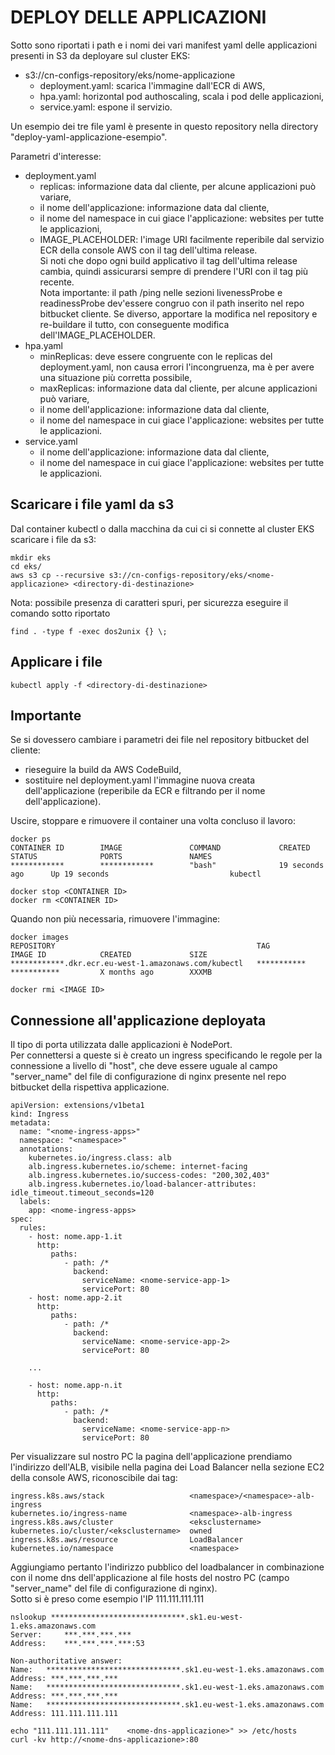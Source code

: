 # DEPLOY DELLE APPLICAZIONI

Sotto sono riportati i path e i nomi dei vari manifest yaml delle applicazioni presenti in S3 da deployare sul cluster EKS:  
- s3://cn-configs-repository/eks/nome-applicazione  
  - deployment.yaml: scarica l'immagine dall'ECR di AWS,  
  - hpa.yaml: horizontal pod authoscaling, scala i pod delle applicazioni,  
  - service.yaml: espone il servizio.  

Un esempio dei tre file yaml è presente in questo repository nella directory "deploy-yaml-applicazione-esempio".  

Parametri d'interesse:  
- deployment.yaml
  - replicas: informazione data dal cliente, per alcune applicazioni può variare,  
  - il nome dell'applicazione: informazione data dal cliente,  
  - il nome del namespace in cui giace l'applicazione: websites per tutte le applicazioni,  
  - IMAGE_PLACEHOLDER: l'image URI facilmente reperibile dal servizio ECR della console AWS con il tag dell'ultima release.  
  Si noti che dopo ogni build applicativo il tag dell'ultima release cambia, quindi assicurarsi sempre di prendere l'URI con il tag più recente.  
  Nota importante: il path /ping nelle sezioni livenessProbe e readinessProbe dev'essere congruo con il path inserito nel repo bitbucket cliente. Se diverso, apportare la modifica nel repository e re-buildare il tutto, con conseguente modifica dell'IMAGE_PLACEHOLDER.  
- hpa.yaml  
  - minReplicas: deve essere congruente con le replicas del deployment.yaml, non causa errori l'incongruenza, ma è per avere una situazione più corretta possibile,  
  - maxReplicas: informazione data dal cliente, per alcune applicazioni può variare,  
  - il nome dell'applicazione: informazione data dal cliente,  
  - il nome del namespace in cui giace l'applicazione: websites per tutte le applicazioni.  
- service.yaml  
  - il nome dell'applicazione: informazione data dal cliente,  
  - il nome del namespace in cui giace l'applicazione: websites per tutte le applicazioni.  

## Scaricare i file yaml da s3  

Dal container kubectl o dalla macchina da cui ci si connette al cluster EKS scaricare i file da s3:
```
mkdir eks
cd eks/
aws s3 cp --recursive s3://cn-configs-repository/eks/<nome-applicazione> <directory-di-destinazione>
```

Nota: possibile presenza di caratteri spuri, per sicurezza eseguire il comando sotto riportato
```
find . -type f -exec dos2unix {} \;
```

## Applicare i file  
```
kubectl apply -f <directory-di-destinazione>
```

## Importante  
Se si dovessero cambiare i parametri dei file nel repository bitbucket del cliente:  
- rieseguire la build da AWS CodeBuild,  
- sostituire nel deployment.yaml l'immagine nuova creata dell'applicazione (reperibile da ECR e filtrando per il nome dell'applicazione).  

Uscire, stoppare e rimuovere il container una volta concluso il lavoro:  
```
docker ps
CONTAINER ID        IMAGE               COMMAND             CREATED             STATUS              PORTS               NAMES
************        ************        "bash"              19 seconds ago      Up 19 seconds                           kubectl

docker stop <CONTAINER ID>
docker rm <CONTAINER ID>
```

Quando non più necessaria, rimuovere l'immagine:  
```
docker images
REPOSITORY                                             TAG                 IMAGE ID            CREATED             SIZE
************.dkr.ecr.eu-west-1.amazonaws.com/kubectl   ***********         ***********         X months ago        XXXMB

docker rmi <IMAGE ID>
```

## Connessione all'applicazione deployata

Il tipo di porta utilizzata dalle applicazioni è NodePort.  
Per connettersi a queste si è creato un ingress specificando le regole per la connessione a livello di "host", che deve essere uguale al campo "server_name" del file di configurazione di nginx presente nel repo bitbucket della rispettiva applicazione.  

```
apiVersion: extensions/v1beta1
kind: Ingress
metadata:
  name: "<nome-ingress-apps>"
  namespace: "<namespace>"
  annotations:
    kubernetes.io/ingress.class: alb
    alb.ingress.kubernetes.io/scheme: internet-facing
    alb.ingress.kubernetes.io/success-codes: "200,302,403"
    alb.ingress.kubernetes.io/load-balancer-attributes: idle_timeout.timeout_seconds=120
  labels:
    app: <nome-ingress-apps>
spec:
  rules:
    - host: nome.app-1.it
      http:
         paths:
            - path: /*
              backend:
                serviceName: <nome-service-app-1>
                servicePort: 80
    - host: nome.app-2.it
      http:
         paths:
            - path: /*
              backend:
                serviceName: <nome-service-app-2>
                servicePort: 80

    ...
    
    - host: nome.app-n.it
      http:
         paths:
            - path: /*
              backend:
                serviceName: <nome-service-app-n>
                servicePort: 80
```

Per visualizzare sul nostro PC la pagina dell'applicazione prendiamo l'indirizzo dell'ALB, visibile nella pagina dei Load Balancer nella sezione EC2 della console AWS, riconoscibile dai tag:  
```
ingress.k8s.aws/stack                   <namespace>/<namespace>-alb-ingress
kubernetes.io/ingress-name              <namespace>-alb-ingress
ingress.k8s.aws/cluster                 <eksclustername>
kubernetes.io/cluster/<eksclustername>  owned
ingress.k8s.aws/resource                LoadBalancer
kubernetes.io/namespace                 <namespace>
```

Aggiungiamo pertanto l'indirizzo pubblico del loadbalancer in combinazione con il nome dns dell'applicazione al file hosts del nostro PC (campo "server_name" del file di configurazione di nginx).  
Sotto si è preso come esempio l'IP 111.111.111.111  
```
nslookup ******************************.sk1.eu-west-1.eks.amazonaws.com
Server:		***.***.***.***
Address:	***.***.***.***:53

Non-authoritative answer:
Name:	******************************.sk1.eu-west-1.eks.amazonaws.com
Address: ***.***.***.***
Name:	******************************.sk1.eu-west-1.eks.amazonaws.com
Address: ***.***.***.***
Name:	******************************.sk1.eu-west-1.eks.amazonaws.com
Address: 111.111.111.111
```

```
echo "111.111.111.111"    <nome-dns-applicazione>" >> /etc/hosts
curl -kv http://<nome-dns-applicazione>:80
```
